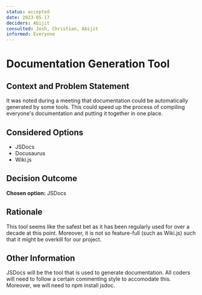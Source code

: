 ```yaml
---
status: accepted
date: 2023-05-17
deciders: Abijit
consulted: Josh, Christian, Abijit
informed: Everyone
---
```

# Documentation Generation Tool

## Context and Problem Statement

It was noted during a meeting that documentation could be automatically generated by some tools. This could speed up the process of compiling everyone's documentation and putting it together in one place. 

## Considered Options

* JSDocs
* Docusaurus
* Wiki.js

## Decision Outcome

**Chosen option:** JSDocs

## Rationale
This tool seems like the safest bet as it has been regularly used for over a decade at this point. Moreover, it is not so feature-full (such as Wiki.js) such that it might be overkill for our project. 

## Other Information
JSDocs will be the tool that is used to generate documentation. All coders will need to follow a certain commenting style to accomodate this. Moreover, we will need to npm install jsdoc. 